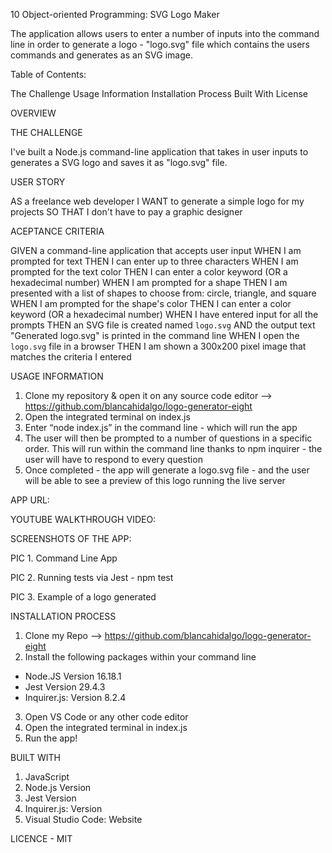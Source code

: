 10 Object-oriented Programming: SVG Logo Maker

The application allows users to enter a number of inputs into the command line in order to generate a logo - "logo.svg" file which contains the users commands and generates as an SVG image.

Table of Contents:

The Challenge
Usage Information
Installation Process
Built With
License

OVERVIEW

THE CHALLENGE

I've built a Node.js command-line application that takes in user inputs to generates a SVG logo and saves it as "logo.svg" file. 

USER STORY 

AS a freelance web developer
I WANT to generate a simple logo for my projects
SO THAT I don't have to pay a graphic designer

ACEPTANCE CRITERIA 

GIVEN a command-line application that accepts user input
WHEN I am prompted for text
THEN I can enter up to three characters
WHEN I am prompted for the text color
THEN I can enter a color keyword (OR a hexadecimal number)
WHEN I am prompted for a shape
THEN I am presented with a list of shapes to choose from: circle, triangle, and square
WHEN I am prompted for the shape's color
THEN I can enter a color keyword (OR a hexadecimal number)
WHEN I have entered input for all the prompts
THEN an SVG file is created named `logo.svg`
AND the output text "Generated logo.svg" is printed in the command line
WHEN I open the `logo.svg` file in a browser
THEN I am shown a 300x200 pixel image that matches the criteria I entered

USAGE INFORMATION 

1. Clone my repository & open it on any source code editor --> https://github.com/blancahidalgo/logo-generator-eight
2. Open the integrated terminal on index.js
3. Enter “node index.js” in the command line - which will run the app
4. The user will then be prompted to a number of questions in a specific order. This will run within the command line thanks to npm inquirer - the user will have to respond to every question
5. Once completed - the app will generate a logo.svg file - and the user will be able to see a preview of this logo running the live server

APP URL: 


YOUTUBE WALKTHROUGH VIDEO:  




SCREENSHOTS OF THE APP: 





PIC 1. Command Line App 






PIC 2. Running tests via Jest - npm test






PIC 3. Example of a logo generated





INSTALLATION PROCESS

1. Clone my Repo --> https://github.com/blancahidalgo/logo-generator-eight
2. Install the following packages within your command line 
- Node.JS Version 16.18.1
- Jest Version 29.4.3
- Inquirer.js: Version 8.2.4
3. Open VS Code or any other code editor
4. Open the integrated terminal in index.js 
5. Run the app!


BUILT WITH 

1. JavaScript
2. Node.js Version 
3. Jest Version 
4. Inquirer.js: Version 
5. Visual Studio Code: Website

LICENCE - MIT 